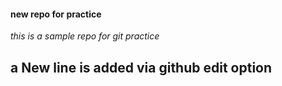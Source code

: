 #### new repo for practice
*this is a sample repo for git practice*
## a New line is added via github edit option 
